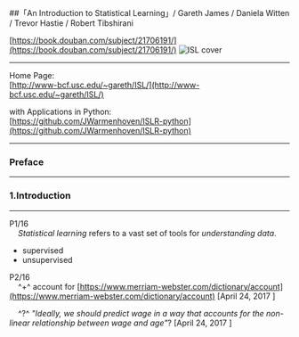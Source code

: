 
##「An Introduction to Statistical Learning」/ Gareth James / Daniela Witten / Trevor Hastie / Robert Tibshirani

[https://book.douban.com/subject/21706191/](https://book.douban.com/subject/21706191/)
![ISL cover][ISL]

---

Home Page:  
[http://www-bcf.usc.edu/~gareth/ISL/](http://www-bcf.usc.edu/~gareth/ISL/)

with Applications in Python:  
[https://github.com/JWarmenhoven/ISLR-python](https://github.com/JWarmenhoven/ISLR-python)

---


### Preface
---


### 1.Introduction
---

P1/16  
&nbsp;&nbsp;&nbsp;&nbsp;*Statistical learning* refers to a vast set of tools for *understanding data*.  

- supervised
- unsupervised

P2/16  
&nbsp;&nbsp;&nbsp;&nbsp;^+^ account for [https://www.merriam-webster.com/dictionary/account](https://www.merriam-webster.com/dictionary/account) [April 24, 2017 ]

&nbsp;&nbsp;&nbsp;&nbsp;^?^ *"Ideally, we should predict wage in a way that accounts for the non-linear relationship between wage and age"*? [April 24, 2017 ]








[ISL]:https://img1.doubanio.com/lpic/s28340848.jpg
